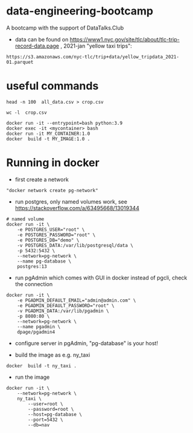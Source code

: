 # data-engineering-bootcamp
 A bootcamp with the support of DataTalks.Club

- data can be found on https://www1.nyc.gov/site/tlc/about/tlc-trip-record-data.page , 2021-jan "yellow taxi trips":
```
https://s3.amazonaws.com/nyc-tlc/trip+data/yellow_tripdata_2021-01.parquet
```


# useful commands
```
head -n 100  all_data.csv > crop.csv

wc -l  crop.csv

docker run -it --entrypoint=bash python:3.9
docker exec -it <mycontainer> bash
docker run -it MY_CONTAINER:1.0
docker  build -t MY_IMAGE:1.0 .

```

# Running in docker

- first create a network
```
"docker network create pg-network"
```

- run postgres, only named volumes work, see https://stackoverflow.com/a/63495668/13019344
```
# named volume
docker run -it \
    -e POSTGRES_USER="root" \
    -e POSTGRES_PASSWORD="root" \
    -e POSTGRES_DB="demo" \
    -v POSTGRES_DATA:/var/lib/postgresql/data \
    -p 5432:5432 \
    --network=pg-network \
    --name pg-database \
    postgres:13
```    

- run pgAdmin which comes with GUI in docker instead of pgcli, check the connection 
```
docker run -it \
    -e PGADMIN_DEFAULT_EMAIL="admin@admin.com" \
    -e PGADMIN_DEFAULT_PASSWORD="root" \
    -v PGADMIN_DATA:/var/lib/pgadmin \
    -p 8080:80 \
    --network=pg-network \
    --name pgadmin \
    dpage/pgadmin4
```

- configure server in pgAdmin, "pg-database" is your host!

- build the image as e.g. ny_taxi
```
docker  build -t ny_taxi .
```

- run the image
```
docker run -it \
    --network=pg-network \
    ny_taxi \
        --user=root \
        --password=root \
        --host=pg-database \
        --port=5432 \
        --db=nav
```